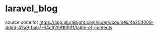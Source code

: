 # laravel_blog
source code for https://app.pluralsight.com/library/courses/4a204009-4ddd-42a9-bab7-64c629910931/table-of-contents
